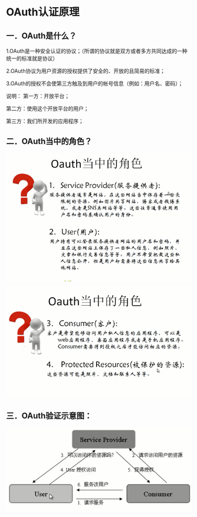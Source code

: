 # OAuth认证原理

## 一．OAuth是什么？

1.OAuth是一种安全认证的协议；（所谓的协议就是双方或者多方共同达成的一种统一的标准就是协议）

2.OAuth协议为用户资源的授权提供了安全的、开放的且简易的标准；

3.OAuth的授权不会使第三方触及到用户的帐号信息（例如：用户名、密码）；

说明：
第一方：开放平台；

第二方：使用这个开放平台的用户；

第三方：我们所开发的应用程序；

## 二．OAuth当中的角色？

![1](/img/android/06.png)

![2](/img/android/07.png)

## 三．OAuth验证示意图：

![3](/img/android/08.png)